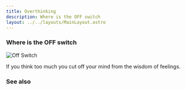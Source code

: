 ```yaml
---
title: Overthinking
description: Where is the OFF switch
layout: ../../layouts/MainLayout.astro
---
```


### Where is the OFF switch

![Off Switch](/images/off-switch.jpg)

If you think too much you cut off your mind from the wisdom of feelings.


### See also
